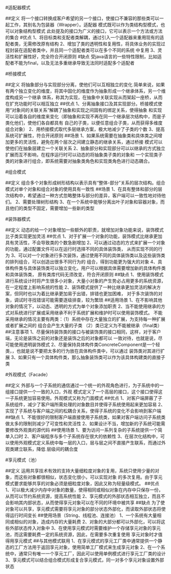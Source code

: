 #适配器模式

##定义
    将一个接口转换成客户希望的另一个接口，使接口不兼容的那些类可以一起工作，其别名为包装器（Wrapper）。适配器
    模式既可以作为类结构型模式，也可以对象结构型模式
    此处提及的接口为广义的接口，它可以表示一个方法或方法的集合
#优点
    1、将目标类和支配者类解耦，通过引入一个适配器来重用现有的适配者类，无需修改原有结构
    2、增加了类的透明性和复用性，将具体业务的实现过程封装在适配者类中，并且同一个适配者类可以在多个不同的系统
    中复用
    3、灵活性和扩展性好，完全符合开闭原则
#缺点
    受java语言的一些特性限制，比如适配者不能为final，以及无法多重继承导致无法同时适配多个适配者
    
#桥接模式

##定义
    将抽象部分与实现部分分离，使他们可以互相独立的变化
    简单来说，如果有两个独立变化的维度，将其中固化的维度作为抽象形成一个继承体系，另一个维度构成另一个继承
    体系，称其为实现，在抽象中关联实现从而架起一座桥，从而在扩充功能时可以相互独立
##优点
    1、分离抽象接口及其实现部分。桥接模式使用“对象间的关联关系”解耦了抽象和实现之间固有的绑定关系，使得抽象
    和实现可以沿着各自的维度来变化（即抽象和实现不再在同一个继承层次结构中，而是子类化他们，使他们各自都具有
    自己的子类，以便任意组合子类，从而获得多维度组合对象）
    2、用桥接模式取代多层继承方案，极大地减少了子类的个数
    3、提高系统可扩展性，符合开闭原则
##场景
    1、如果系统需要在抽象类和具体类之间增加更多的灵活性，避免在两个层次之间建立静态的继承关系，通过桥接
    模式可以使他们在抽象层建立一个关联关系
    2、抽象部分和实现部分可以以继承的方式独立扩展而互不影响，在程序运行时可以动态的将抽象类子类的对象和
    一个实现类子类的对象进行组合，即系统需要对抽象类角色和实现类角色进行动态耦合。 
    
#组合模式

##定义
    组合多个对象形成树形结构以表示具有“整体-部分”关系的层次结构。组合模式对单个对象和组合对象的使用具有一致性
##场景
    1、在具有整体和部分的层次结构中，希望通过一种方式忽略整体与部分的差异，客户端可以一致性地对待他们。
    2、需要处理树形结构
    3、在一个系统中能够分离出叶子对象和容器对象，而且他们的类型不固定，需要增加一些新的类型
    
#装饰器模式

##定义
    动态的给一个对象增加一些额外的职责，就增加对象功能来说，装饰模式比子类实现更加灵活
##优点
    1、对于扩展一个对象的功能，装饰模式比继承更加具有灵活性，不会导致类的个数急剧增加
    2、可以通过动态的方式来扩展一个对象的功能，通过配置文件可以在运行时选择不同的具体装饰类，
    从而实现不同的行为
    3、可以对一个对象进行多次装饰，通过使用不同的具体装饰类以及这些装饰类的排列组合，可以创造出很多不同行为的
    组合，得到功能更为强大的对象
    4、具体构件类与具体装饰类可以独立变化，用户可以根据具体需要增加新的具体构件类和具体装饰类，
    原有类库代码无须改变，符合开闭原则
##缺点
    1、使用装饰模式进行系统设计时将产生很多小对象，大量小对象的产生势必占用更多的系统资源，在一定程度上影响系统的性能
    2、装饰模式提供了一种比继承更加灵活的解决方案，但同时也以为着比继承更加易于出错，排错也更加困难，
    对于多次装饰的对象，调试时寻找错误可能需要逐级排查，较为繁琐
##适用场景
    1、在不影响其他对象的情况下，以动态、透明的方式为单个对象添加职责
    2、当不能使用继承的方式对系统进行扩展或采用继承不利于系统扩展和维护时可以使用装饰模式。
    不能采用继承的情况主要有两类：（1）系统中存在大量独立的扩展，为支持每一种扩展或者扩展之间的
    组合会产生大量的子类
                               （2）类已定义为不能被继承（final类）
##注意事项
    1、尽量保持装饰类的接口与被装饰类的接口相同，这样，对于客户端，无论是装饰之前的对象还是装饰之后的对象都可以
    一致对待，也就是说，尽可能使用透明装饰模式
    2、尽量保持具体构件类ConcreteComponent是一个轻类，，也就是说不要把太多的行为放在具体构件类中，可以通过
    装饰类对其进行扩展
    3、如果只有一个具体构件类，那么抽象装饰类可以作为该具体构建类的直接子类
    
#外观模式（Facade）

##定义
    外部与一个子系统的通信通过一个统一的外观角色进行，为子系统中的一组接口提供一个一致的入口，外观
    模式定义了一个高层的接口，这个接口使得这一子系统更加容易使用。外观模式又称为门面模式
##优点
    1、对客户端屏蔽了子系统组件，减少了客户端所需处理的对象数目并使得子系统使用起来更加容易
    2、实现了子系统与客户端之间的松耦合关系，使得子系统的变化不会影响到客户端
##缺点
    1、不能很好的限制客户端直接使用子系统类，如果对客户端访问子系统类做太多的限制则减少了可变性和灵活性
    2、如果设计不当，增加新的子系统可能需要修改外观类的源代码
##使用场景
    1、要为访问一系列复杂的子系统提供一个简单入口时
    2、客户端程序与多个子系统存在很大的依赖性
    3、在层次化结构中，可以使用外观模式定义系统中每一层的入口，层与层之间不直接产生联系，而通过外观类建立联系，降低
    层级间的耦合度
    
#享元模式（池）

##定义
    运用共享技术有效的支持大量细粒度对象的复用，系统只使用少量的对象，而这些对象都很相似，状态变化很小，可以实现对象
    的多次复用。由于享元模式要求能够共享的对象必须是细粒度对象，因此又称为轻量级模式。
##优点
    1、可以极大减少内存中对象的数量，使得相同或相似对象在内存中只保存一份，从而可以节约系统资源，提高系统性能
    2、享元模式的外部状态相互独立，而且不会影响其内部状态，从而使得享元对象可以在不同的环境中被共享
##缺点
    为了使对象可以共享，享元模式需要将享元对象的部分状态外部化，而读取外部状态将使得运行时间变长
##使用场景（String、线程池、连接池）
    1、一个系统有大量相同或相似的对象，造成内存的大量耗费
    2、对象的大部分都可以外部化，可以将这些外部状态传入对象中
    3、在使用享元模式时需要维护一个存储享元对象的享元池，而这需要耗费一定的系统资源，因此，在需要多次重复使用
    享元对象时才值得用享元模式
##与其他模式联用
    1、在享元模式的享元工厂类中通常提供一个静态的工厂方法用于返回享元对象，使用简单工厂模式来生成享元对象
    2、在一个系统中，通常只有唯一一个享元工厂，因此可以使用单例模式进行享元工厂类的设计
    3、享元模式可以结合组合模式形成复合享元模式，同一对多个享元对象设置外部状态